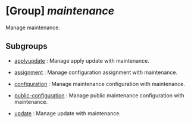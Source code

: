 # [Group] _maintenance_

Manage maintenance.

## Subgroups

- [applyupdate](/Commands/maintenance/applyupdate/readme.md)
: Manage apply update with maintenance.

- [assignment](/Commands/maintenance/assignment/readme.md)
: Manage configuration assignment with maintenance.

- [configuration](/Commands/maintenance/configuration/readme.md)
: Manage maintenance configuration with maintenance.

- [public-configuration](/Commands/maintenance/public-configuration/readme.md)
: Manage public maintenance configuration with maintenance.

- [update](/Commands/maintenance/update/readme.md)
: Manage update with maintenance.
